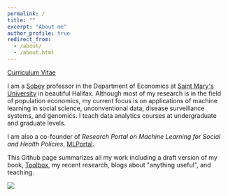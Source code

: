 ```yaml
---
permalink: /
title: ""
excerpt: "About me"
author_profile: true
redirect_from: 
  - /about/
  - /about.html
---
```


[Curriculum Vitae](http://yaydede.github.io/files/CV6.pdf) 
  
I am a [Sobey](https://www.smu.ca/academics/sobey/sobey-professorships-and-chairs.html) professor in the Department of Economics at [Saint Mary's University](https://smu.ca) in beautiful Halifax.  Although most of my research is in the field of population economics, my current focus is on applications of machine learning in social science, unconventional data, disease surveillance systems, and genomics.  I teach data analytics courses at undergraduate and graduate levels.
  
I am also a co-founder of *Research Portal on Machine Learning for Social and Health Policies*, [MLPortal](https://yaydede.github.io/MLPortal/).
  
This Github page summarizes all my work including a draft version of my book, [Toolbox](https://yaydede.github.io/Toolbox/), my recent research, blogs about "anything useful", and teaching.
  
![](https://cdn.mathpix.com/snip/images/MJvBOjXHyB3E3ZZMocAO1gIszxL94_hjaRcrAwTRx94.original.fullsize.png)
  
